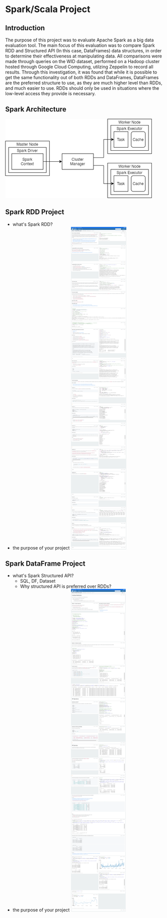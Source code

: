 # Spark/Scala Project
## Introduction
The purpose of this project was to evaluate Apache Spark as a big data evaluation tool. The main focus of this evaluation
was to compare Spark RDD and Structured API (In this case, DataFrames) data structures, in order to determine their
effectiveness at manipulating data. All comparisons were made through queries on the WID dataset, performed on a Hadoop
cluster hosted through Google Cloud Computing, utilzing Zeppelin to record all results. Through this investigation, it
was found that while it is possible to get the same functionality out of both RDDs and DataFrames, DataFrames are the
preferred structure to use, as they are much higher level than RDDs, and much easier to use. RDDs should only be used
in situations where the low-level access they provide is necessary.

## Spark Architecture
![Spark Cluster Diagram](./.assets/spark_cluster_diagram.png)

## Spark RDD Project
- what's Spark RDD?
- the purpose of your project
![RDD Zeppelin Notebook](./.assets/rdd_zeppelin_notebook.png)

## Spark DataFrame Project
- what's Spark Structured API?
	- SQL, DF, Dataset
  - Why structured API is preferred over RDDs?
- the purpose of your project
![DataFrame Zeppelin Notebook](./.assets/dataframe_zeppelin_notebook.png)